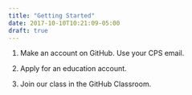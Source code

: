 ```yaml
---
title: "Getting Started"
date: 2017-10-10T10:21:09-05:00
draft: true
---
```


1. Make an account on GitHub. Use your CPS email.

2. Apply for an education account.

3. Join our class in the GitHub Classroom.

